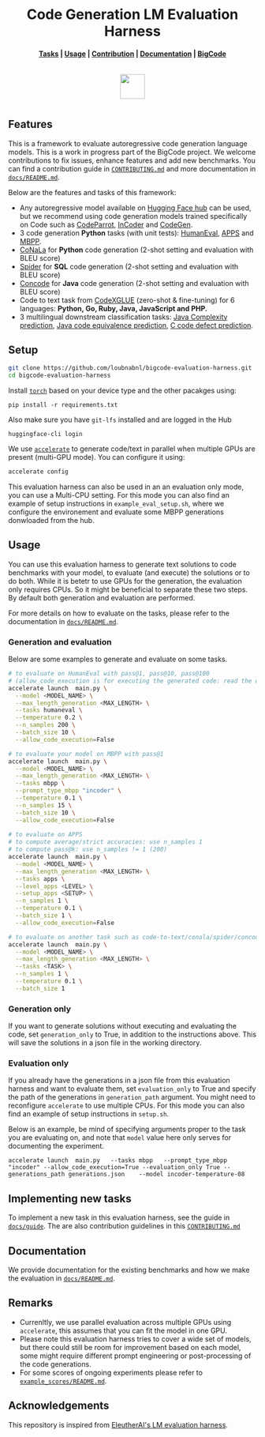 <h1 align="center">Code Generation LM Evaluation Harness</h1>


<h4 align="center">
    <p>
        <a href="#features">Tasks</a> |
        <a href="#setup">Usage</a> |
        <a href="#implementing-new-tasks">Contribution</a> |
        <a href="#documentation">Documentation</a> |
        <a href="https://huggingface.co/bigcode">BigCode</a>
    <p>
</h4>

<h3 align="center">
    <img style="float: middle; padding: 10px 10px 10px 10px;" width="50" height="50" src="https://user-images.githubusercontent.com/44069155/191557209-6219acb8-a766-448c-9bd6-284d22b1e398.png" /></a>
</h3>

## Features

This is a framework to evaluate autoregressive code generation language models. This is a work in progress part of the BigCode project. We welcome contributions to fix issues, enhance features and add new benchmarks. You can find a contribution guide in [`CONTRIBUTING.md`](https://github.com/bigcode-project/bigcode-evaluation-harness/blob/main/CONTRIBUTING.md) and more documentation in [`docs/README.md`](https://github.com/bigcode-project/bigcode-evaluation-harness/blob/main/docs/README.md). 

Below are the features and tasks of this framework:

- Any autoregressive model available on [Hugging Face hub](https://huggingface.co/) can be used, but we recommend using code generation models trained specifically on Code such as [CodeParrot](https://huggingface.co/codeparrot/codeparrot), [InCoder](https://huggingface.co/facebook/incoder-6B) and [CodeGen](https://huggingface.co/Salesforce/codegen-16B-mono).
 - 3 code generation **Python** tasks (with unit tests): [HumanEval](https://huggingface.co/datasets/openai_humaneval), [APPS](https://huggingface.co/datasets/codeparrot/apps) and [MBPP](https://huggingface.co/datasets/mbpp).
- [CoNaLa](https://huggingface.co/datasets/neulab/conala) for **Python** code generation (2-shot setting and evaluation with BLEU score)
- [Spider](https://huggingface.co/datasets/spider) for **SQL** code generation (2-shot setting and evaluation with BLEU score)
- [Concode](https://huggingface.co/datasets/code_x_glue_tc_text_to_code) for **Java** code generation (2-shot setting and evaluation with BLEU score)
- Code to text task from [CodeXGLUE](https://huggingface.co/datasets/code_x_glue_ct_code_to_text) (zero-shot & fine-tuning) for 6 languages: **Python, Go, Ruby, Java, JavaScript and PHP.** 
- 3 multilingual downstream classification tasks: [Java Complexity prediction](https://huggingface.co/datasets/codeparrot/codecomplex), [Java code equivalence prediction](https://huggingface.co/datasets/code_x_glue_cc_clone_detection_big_clone_bench), [C code defect prediction](https://huggingface.co/datasets/code_x_glue_cc_defect_detection).

## Setup

```bash
git clone https://github.com/loubnabnl/bigcode-evaluation-harness.git
cd bigcode-evaluation-harness
```
Install [`torch`](https://pytorch.org/get-started/locally/) based on your device type and the other pacakges using:
```
pip install -r requirements.txt
```
Also make sure you have `git-lfs` installed and are logged in the Hub
```
huggingface-cli login
````

We use [`accelerate`](https://huggingface.co/docs/accelerate/index) to generate code/text in parallel when multiple GPUs are present (multi-GPU mode). You can configure it using:

```bash
accelerate config
```

This evaluation harness can also be used in an an evaluation only mode, you can use a Multi-CPU setting. For this mode you can also find an example of setup instructions in `example_eval_setup.sh`, where we configure the environement and evaluate some MBPP generations donwloaded from the hub.

## Usage
You can use this evaluation harness to generate text solutions to code benchmarks with your model, to evaluate (and execute) the solutions or to do both. While it is betetr to use GPUs for the generation, the evaluation only requires CPUs. So it might be beneficial to separate these two steps. By default both generation and evaluation are performed.

For more details on how to evaluate on the tasks, please refer to the documentation in [`docs/README.md`](https://github.com/bigcode-project/bigcode-evaluation-harness/blob/main/docs/README.md). 

### Generation and evaluation
Below are some examples to generate and evaluate on some tasks.

```bash
# to evaluate on HumanEval with pass@1, pass@10, pass@100
# (allow_code_execution is for executing the generated code: read the displayed warning)
accelerate launch  main.py \
  --model <MODEL_NAME> \
  --max_length_generation <MAX_LENGTH> \
  --tasks humaneval \
  --temperature 0.2 \
  --n_samples 200 \
  --batch_size 10 \
  --allow_code_execution=False 

# to evaluate your model on MBPP with pass@1
accelerate launch  main.py \
  --model <MODEL_NAME> \
  --max_length_generation <MAX_LENGTH> \
  --tasks mbpp \
  --prompt_type_mbpp "incoder" \
  --temperature 0.1 \
  --n_samples 15 \
  --batch_size 10 \
  --allow_code_execution=False 
	
# to evaluate on APPS
# to compute average/strict accuracies: use n_samples 1 
# to compute pass@k: use n_samples != 1 (200)
accelerate launch  main.py \
  --model <MODEL_NAME> \
  --max_length_generation <MAX_LENGTH> \
  --tasks apps \
  --level_apps <LEVEL> \
  --setup_apps <SETUP> \
  --n_samples 1 \
  --temperature 0.1 \
  --batch_size 1 \
  --allow_code_execution=False 

# to evaluate on another task such as code-to-text/conala/spider/concode with BLEU
accelerate launch  main.py \
  --model <MODEL_NAME> \
  --max_length_generation <MAX_LENGTH> \
  --tasks <TASK> \
  --n_samples 1 \
  --temperature 0.1 \
  --batch_size 1 
```

### Generation only

If you want to generate solutions without executing and evaluating the code, set `generation_only` to True, in addition to the instructions above. This will save the solutions in a json file in the working directory.

### Evaluation only

If you already have the generations in a json file from this evaluation harness and want to evaluate them, set `evaluation_only` to True and specify the path of the generations in `generation_path` argument. You might need to reconfigure `accelerate` to use multiple CPUs.  For this mode you can also find an example of setup instructions in `setup.sh`. 

Below is an example, be mind of specifying arguments proper to the task you are evaluating on, and note that `model` value here only serves for documenting the experiment.

```
accelerate launch  main.py   --tasks mbpp   --prompt_type_mbpp "incoder" --allow_code_execution=True --evaluation_only True --generations_path generations.json    --model incoder-temperature-08
```

## Implementing new tasks
To implement a new task in this evaluation harness, see the guide in [`docs/guide`](https://github.com/bigcode-project/bigcode-evaluation-harness/blob/main/docs/guide.md). The are also contribution guidelines in this [`CONTRIBUTING.md`](https://github.com/bigcode-project/bigcode-evaluation-harness/blob/main/CONTRIBUTING.md)

## Documentation
We provide documentation for the existing benchmarks and how we make the evaluation in [`docs/README.md`](https://github.com/bigcode-project/bigcode-evaluation-harness/blob/main/docs/README.md).

## Remarks
* Currenltly, we use parallel evaluation across multiple GPUs using `accelerate`, this assumes that you can fit the model in one GPU. 
* Please note this evaluation harness tries to cover a wide set of models, but there could still be room for improvement based on each model, some might require different prompt engineering or post-processing of the code generations.
* For some scores of ongoing experiments please refer to [`example_scores/README.md`](https://github.com/bigcode-project/bigcode-evaluation-harness/blob/master/example_scores/README.md).

## Acknowledgements
This repository is inspired from [EleutherAI's LM evaluation harness](https://github.com/EleutherAI/lm-evaluation-harness).
